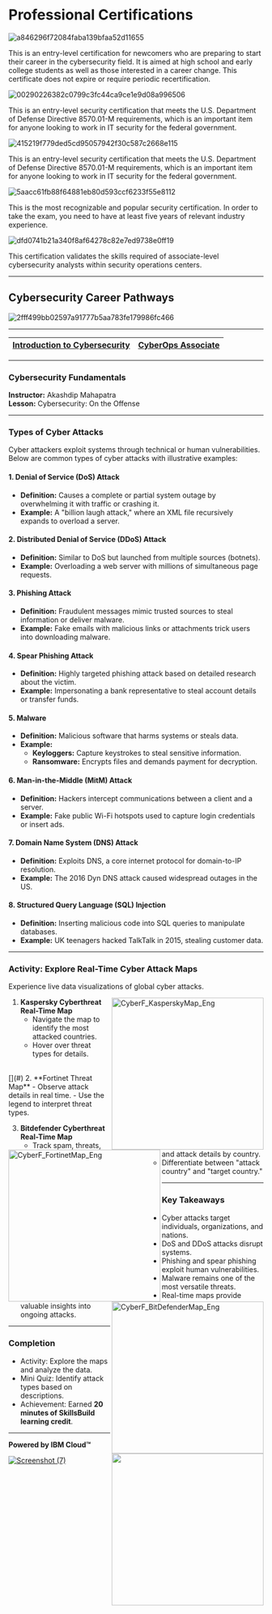 # Professional Certifications

![a846296f72084faba139bfaa52d11655](https://github.com/user-attachments/assets/0092be93-dc42-4c5d-93cf-9ff2d29e367a)

This is an entry-level certification for newcomers who are preparing to start their career in the cybersecurity field. It is aimed at high school and early college students as well as those interested in a career change. This certificate does not expire or require periodic recertification.

![00290226382c0799c3fc44ca9ce1e9d08a996506](https://github.com/user-attachments/assets/215b5c38-f30b-45ea-8ba4-f31b92822e29)

This is an entry-level security certification that meets the U.S. Department of Defense Directive 8570.01-M requirements, which is an important item for anyone looking to work in IT security for the federal government.

![415219f779ded5cd95057942f30c587c2668e115](https://github.com/user-attachments/assets/7fe587d0-f579-481d-88d0-cba57aec9a59)

This is an entry-level security certification that meets the U.S. Department of Defense Directive 8570.01-M requirements, which is an important item for anyone looking to work in IT security for the federal government.

![5aacc61fb88f64881eb80d593ccf6233f55e8112](https://github.com/user-attachments/assets/d162d122-5da6-4d26-bd2c-e3252daad4e5)

This is the most recognizable and popular security certification. In order to take the exam, you need to have at least five years of relevant industry experience.

![dfd0741b21a340f8af64278c82e7ed9738e0ff19](https://github.com/user-attachments/assets/ec6c1fc6-0226-49c7-89ac-7a94cd2dc684)

This certification validates the skills required of associate-level cybersecurity analysts within security operations centers.

---

## Cybersecurity Career Pathways

![2fff499bb02597a91777b5aa783fe179986fc466](https://github.com/user-attachments/assets/e0107d5b-ec6b-4409-ad55-bd1b391c41dd)

---

| [Introduction to Cybersecurity]() | [CyberOps Associate](https://www.netacad.com/courses/cyberops-associate) |
| --- | --- |

---

### Cybersecurity Fundamentals  
**Instructor:** Akashdip Mahapatra  
**Lesson:** Cybersecurity: On the Offense  

---

### Types of Cyber Attacks  
Cyber attackers exploit systems through technical or human vulnerabilities. Below are common types of cyber attacks with illustrative examples:  

#### 1. **Denial of Service (DoS) Attack**  
- **Definition:** Causes a complete or partial system outage by overwhelming it with traffic or crashing it.  
- **Example:** A "billion laugh attack," where an XML file recursively expands to overload a server.  

#### 2. **Distributed Denial of Service (DDoS) Attack**  
- **Definition:** Similar to DoS but launched from multiple sources (botnets).  
- **Example:** Overloading a web server with millions of simultaneous page requests.  

#### 3. **Phishing Attack**  
- **Definition:** Fraudulent messages mimic trusted sources to steal information or deliver malware.  
- **Example:** Fake emails with malicious links or attachments trick users into downloading malware.  

#### 4. **Spear Phishing Attack**  
- **Definition:** Highly targeted phishing attack based on detailed research about the victim.  
- **Example:** Impersonating a bank representative to steal account details or transfer funds.  

#### 5. **Malware**  
- **Definition:** Malicious software that harms systems or steals data.  
- **Example:**  
  - **Keyloggers:** Capture keystrokes to steal sensitive information.  
  - **Ransomware:** Encrypts files and demands payment for decryption.  

#### 6. **Man-in-the-Middle (MitM) Attack**  
- **Definition:** Hackers intercept communications between a client and a server.  
- **Example:** Fake public Wi-Fi hotspots used to capture login credentials or insert ads.  

#### 7. **Domain Name System (DNS) Attack**  
- **Definition:** Exploits DNS, a core internet protocol for domain-to-IP resolution.  
- **Example:** The 2016 Dyn DNS attack caused widespread outages in the US.  

#### 8. **Structured Query Language (SQL) Injection**  
- **Definition:** Inserting malicious code into SQL queries to manipulate databases.  
- **Example:** UK teenagers hacked TalkTalk in 2015, stealing customer data.  

---

### Activity: Explore Real-Time Cyber Attack Maps  
Experience live data visualizations of global cyber attacks.  

[<img align="right" alt="CyberF_KasperskyMap_Eng" width="300" src="https://github.com/user-attachments/assets/c9d2107c-32ab-4db7-b945-843a57468fa6">](#) 

1. **Kaspersky Cyberthreat Real-Time Map**  
   - Navigate the map to identify the most attacked countries.  
   - Hover over threat types for details.
      
</br>
[<img align="left" alt="CyberF_FortinetMap_Eng" width="300" src="https://github.com/user-attachments/assets/31d85728-d76e-40e8-84c9-4b7d7e3fc1c3">](#)

<dev align="right">
2. **Fortinet Threat Map**  
   - Observe attack details in real time.  
   - Use the legend to interpret threat types.  
</dev>

</br>

[<img align="right" alt="CyberF_BitDefenderMap_Eng" width="300" src="https://github.com/user-attachments/assets/72e3c5ed-e968-405f-b7cc-0059adcebb56">](#) 

3. **Bitdefender Cyberthreat Real-Time Map**  
   - Track spam, threats, and attack details by country.  
   - Differentiate between "attack country" and "target country."  

---

<img align="right" width="300" src="https://github.com/user-attachments/assets/e8116f18-50db-468e-ae55-4d112c94e39d">

### Key Takeaways  
- Cyber attacks target individuals, organizations, and nations.  
- DoS and DDoS attacks disrupt systems.  
- Phishing and spear phishing exploit human vulnerabilities.  
- Malware remains one of the most versatile threats.  
- Real-time maps provide valuable insights into ongoing attacks.  

---

### Completion  
- Activity: Explore the maps and analyze the data.  
- Mini Quiz: Identify attack types based on descriptions.  
- Achievement: Earned **20 minutes of SkillsBuild learning credit**.  

--- 

**Powered by IBM Cloud™**

[![Screenshot (7)](https://github.com/user-attachments/assets/055bab33-e17b-4a61-9a38-3a82e0e67228)](https://skills.yourlearning.ibm.com/activity/ILB-DNRPWDGQGMMY7GGD?planId=PLAN-FA511CDFAF48&sectionId=SECTION-B&planIdFromParentTab=PLAN-FA511CDFAF48&sectionIdFromParentTab=SECTION-B&planIdForChildTab=PLAN-FA511CDFAF48)



